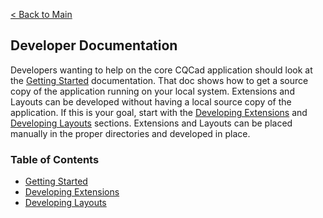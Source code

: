 [< Back to Main](../index.md)
## Developer Documentation
Developers wanting to help on the core CQCad application should look at the [Getting Started](getting_started.md) documentation. That doc shows how to get a source copy of the application running on your local system. Extensions and Layouts can be developed without having a local source copy of the application. If this is your goal, start with the [Developing Extensions](developing_extensions.md) and [Developing Layouts](developing_layouts.md) sections. Extensions and Layouts can be placed manually in the proper directories and developed in place.

### Table of Contents
- [Getting Started](getting_started.md)
- [Developing Extensions](developing_extensions.md)
- [Developing Layouts](developing_layouts.md)
